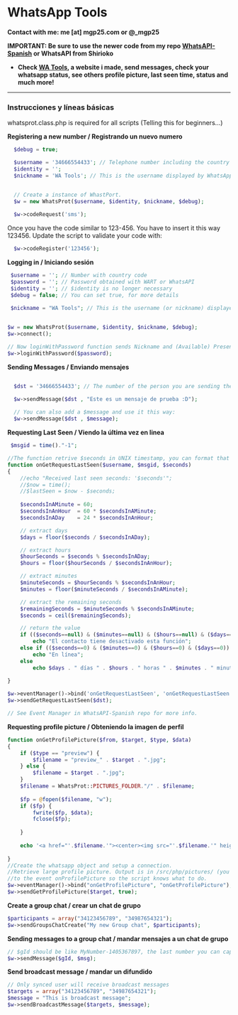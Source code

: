 # WhatsApp Tools

**Contact with me: me [at] mgp25.com or @_mgp25**

**IMPORTANT: Be sure to use the newer code from my repo [WhatsAPI-Spanish](https://github.com/mgp25/WhatsAPI-Spanish) or WhatsAPI from Shirioko**

- **Check [WA Tools](http://watools.es), a website i made, send messages, check your whatsapp status, see others profile picture, last seen time, status and much more!**

----------
### Instrucciones y líneas básicas 

whatsprot.class.php is required for all scripts (Telling this for beginners...)


**Registering a new number / Registrando un nuevo numero**

```php
  $debug = true;

  $username = '34666554433'; // Telephone number including the country code without '+' or '00'.
  $identity = ''; 
  $nickname = 'WA Tools'; // This is the username displayed by WhatsApp clients.


  // Create a instance of WhastPort.
  $w = new WhatsProt($username, $identity, $nickname, $debug);
  
  $w->codeRequest('sms');
```

Once you have the code similar to 123-456. You have to insert it this way 123456. 
Update the script to validate your code with:

```php
  $w->codeRegister('123456'); 
```



**Logging in / Iniciando sesión**

```php
 $username = ''; // Number with country code
 $password = ''; // Password obtained with WART or WhatsAPI
 $identity = ''; // $identity is no longer necessary
 $debug = false; // You can set true, for more details

 $nickname = "WA Tools"; // This is the username (or nickname) displayed by WhatsApp clients.
  

$w = new WhatsProt($username, $identity, $nickname, $debug);
$w->connect();

// Now loginWithPassword function sends Nickname and (Available) Presence
$w->loginWithPassword($password);
```

**Sending Messages / Enviando mensajes**

```php

  $dst = '34666554433'; // The number of the person you are sending the message

  $w->sendMessage($dst , "Este es un mensaje de prueba :D");
  
  // You can also add a $message and use it this way:
  $w->sendMessage($dst , $message);
```

**Requesting Last Seen / Viendo la última vez en linea**

```php
 $msgid = time()."-1";

//The function retrive $seconds in UNIX timestamp, you can format that for a easier function :P
function onGetRequestLastSeen($username, $msgid, $seconds)
{
	//echo "Received last seen seconds: '$seconds'";
    //$now = time();
    //$lastSeen = $now - $seconds;
   
    $secondsInAMinute = 60;
    $secondsInAnHour  = 60 * $secondsInAMinute;
    $secondsInADay    = 24 * $secondsInAnHour;

    // extract days
    $days = floor($seconds / $secondsInADay);

    // extract hours
    $hourSeconds = $seconds % $secondsInADay;
    $hours = floor($hourSeconds / $secondsInAnHour);

    // extract minutes
    $minuteSeconds = $hourSeconds % $secondsInAnHour;
    $minutes = floor($minuteSeconds / $secondsInAMinute);

    // extract the remaining seconds
    $remainingSeconds = $minuteSeconds % $secondsInAMinute;
    $seconds = ceil($remainingSeconds);

    // return the value
    if (($seconds==null) & ($minutes==null) & ($hours==null) & ($days==null))
    	echo "El contacto tiene desactivado esta función";
    else if (($seconds==0) & ($minutes==0) & ($hours==0) & ($days==0))
    	echo "En línea";
    else
    	echo $days . " días " . $hours . " horas " . $minutes . " minutos";
  
}

$w->eventManager()->bind('onGetRequestLastSeen', 'onGetRequestLastSeen');
$w->sendGetRequestLastSeen($dst);

// See Event Manager in WhatsAPI-Spanish repo for more info.
```

**Requesting profile picture / Obteniendo la imagen de perfil**

```php
function onGetProfilePicture($from, $target, $type, $data)
{
    if ($type == "preview") {
        $filename = "preview_" . $target . ".jpg";
    } else {
        $filename = $target . ".jpg";
    }
    $filename = WhatsProt::PICTURES_FOLDER."/" . $filename;
    
    $fp = @fopen($filename, "w");
    if ($fp) {
        fwrite($fp, $data);
        fclose($fp);
    
    }
    
    echo '<a href="'.$filename.'"><center><img src="'.$filename.'" height="250" width="250"></center></a><br><br>';
      
}
//Create the whatsapp object and setup a connection.
//Retrieve large profile picture. Output is in /src/php/pictures/ (you need to bind a function
//to the event onProfilePicture so the script knows what to do.
$w->eventManager()->bind("onGetProfilePicture", "onGetProfilePicture");
$w->sendGetProfilePicture($target, true);
```

**Create a group chat / crear un chat de grupo**

```php
$participants = array("34123456789", "34987654321");
$w->sendGroupsChatCreate("My new Group chat", $participants);
```

**Sending messages to a group chat / mandar mensajes a un chat de grupo**

```php
// $gId should be like MyNumber-1405367897, the last number you can capture with and event and $w->sendGetGroups();
$w->sendMessage($gId, $msg);
```

**Send broadcast message / mandar un difundido**

```php
// Only synced user will receive broadcast messages
$targets = array("34123456789", "34987654321");
$message = "This is broadcast message";
$w->sendBroadcastMessage($targets, $message);
```
